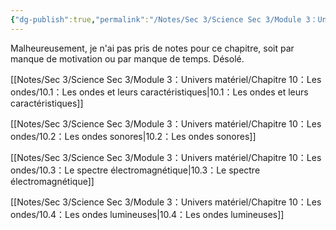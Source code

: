 ```yaml
---
{"dg-publish":true,"permalink":"/Notes/Sec 3/Science Sec 3/Module 3：Univers matériel/Chapitre 10：Les ondes/"}
---
```


Malheureusement, je n'ai pas pris de notes pour ce chapitre, soit par manque de motivation ou par manque de temps. Désolé.

[[Notes/Sec 3/Science Sec 3/Module 3：Univers matériel/Chapitre 10：Les ondes/10.1：Les ondes et leurs caractéristiques\|10.1：Les ondes et leurs caractéristiques]]

[[Notes/Sec 3/Science Sec 3/Module 3：Univers matériel/Chapitre 10：Les ondes/10.2：Les ondes sonores\|10.2：Les ondes sonores]]

[[Notes/Sec 3/Science Sec 3/Module 3：Univers matériel/Chapitre 10：Les ondes/10.3：Le spectre électromagnétique\|10.3：Le spectre électromagnétique]]

[[Notes/Sec 3/Science Sec 3/Module 3：Univers matériel/Chapitre 10：Les ondes/10.4：Les ondes lumineuses\|10.4：Les ondes lumineuses]]
